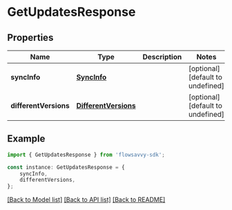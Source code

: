 # GetUpdatesResponse


## Properties

Name | Type | Description | Notes
------------ | ------------- | ------------- | -------------
**syncInfo** | [**SyncInfo**](SyncInfo.md) |  | [optional] [default to undefined]
**differentVersions** | [**DifferentVersions**](DifferentVersions.md) |  | [optional] [default to undefined]

## Example

```typescript
import { GetUpdatesResponse } from 'flowsavvy-sdk';

const instance: GetUpdatesResponse = {
    syncInfo,
    differentVersions,
};
```

[[Back to Model list]](../README.md#documentation-for-models) [[Back to API list]](../README.md#documentation-for-api-endpoints) [[Back to README]](../README.md)
